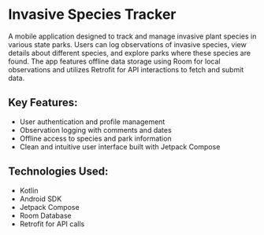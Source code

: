 # Invasive Species Tracker

A mobile application designed to track and manage invasive plant species in various state parks. Users can log observations of invasive species, view details about different species, and explore parks where these species are found. The app features offline data storage using Room for local observations and utilizes Retrofit for API interactions to fetch and submit data.

## Key Features:
- User authentication and profile management
- Observation logging with comments and dates
- Offline access to species and park information
- Clean and intuitive user interface built with Jetpack Compose

## Technologies Used:
- Kotlin
- Android SDK
- Jetpack Compose
- Room Database
- Retrofit for API calls
